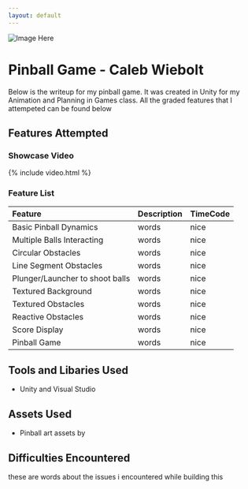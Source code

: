 ```yaml
---
layout: default
---
```


![Image Here](https://guides.github.com/activities/hello-world/branching.png)

# Pinball Game - Caleb Wiebolt

Below is the writeup for my pinball game. It was created in Unity for my Animation and Planning in Games class. All the graded features that I attempeted can be found below



## Features Attempted
### Showcase Video


{% include video.html %}


### Feature List

| Feature                           | Description       | TimeCode |
|:-------------                     |:------------------|:------|
| Basic Pinball Dynamics            | words | nice  |
| Multiple Balls Interacting        | words | nice  |
| Circular Obstacles                | words | nice  |
| Line Segment Obstacles            | words | nice  |
| Plunger/Launcher to shoot balls   | words | nice  |
| Textured Background               | words | nice  |
| Textured Obstacles                | words | nice  |
| Reactive Obstacles                | words | nice  |
| Score Display                     | words | nice  |
| Pinball Game                      | words | nice  |


## Tools and Libaries Used
*   Unity and Visual Studio


## Assets Used
*   Pinball art assets by

## Difficulties Encountered
these are words about the issues i encountered while building this 

